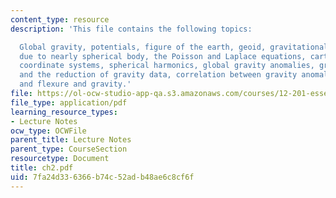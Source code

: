 ```yaml
---
content_type: resource
description: 'This file contains the following topics:

  Global gravity, potentials, figure of the earth, geoid, gravitational potential
  due to nearly spherical body, the Poisson and Laplace equations, cartesian and spherical
  coordinate systems, spherical harmonics, global gravity anomalies, gravity anomalies
  and the reduction of gravity data, correlation between gravity anomalies and topography,
  and flexure and gravity.'
file: https://ol-ocw-studio-app-qa.s3.amazonaws.com/courses/12-201-essentials-of-geophysics-fall-2004/7fa24d336366b74c52adb48ae6c8cf6f_ch2.pdf
file_type: application/pdf
learning_resource_types:
- Lecture Notes
ocw_type: OCWFile
parent_title: Lecture Notes
parent_type: CourseSection
resourcetype: Document
title: ch2.pdf
uid: 7fa24d33-6366-b74c-52ad-b48ae6c8cf6f
---
```

